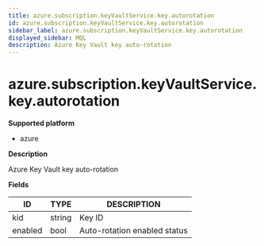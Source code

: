 ```yaml
---
title: azure.subscription.keyVaultService.key.autorotation
id: azure.subscription.keyVaultService.key.autorotation
sidebar_label: azure.subscription.keyVaultService.key.autorotation
displayed_sidebar: MQL
description: Azure Key Vault key auto-rotation
---
```


# azure.subscription.keyVaultService.key.autorotation

**Supported platform**

- azure

**Description**

Azure Key Vault key auto-rotation

**Fields**

| ID      | TYPE   | DESCRIPTION                  |
| ------- | ------ | ---------------------------- |
| kid     | string | Key ID                       |
| enabled | bool   | Auto-rotation enabled status |
